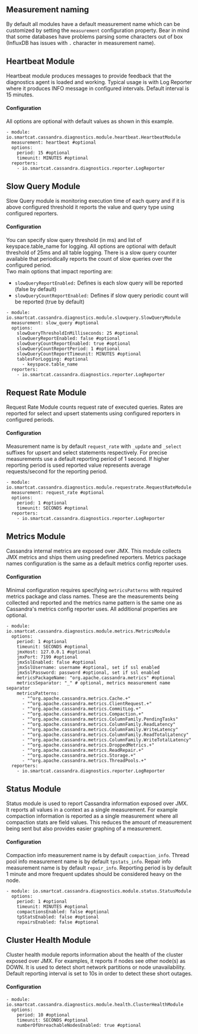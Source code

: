 ## Measurement naming

By default all modules have a default measurement name which can be customized by setting the `measurement` configuration property. Bear in mind that some databases have problems parsing some characters out of box (InfluxDB has issues with `.` character in measurement name).

## Heartbeat Module

Heartbeat module produces messages to provide feedback that the diagnostics agent is loaded and working. Typical usage is with Log Reporter where it produces INFO message in configured intervals.
Default interval is 15 minutes.

#### Configuration

All options are optional with default values as shown in this example.

```
- module: io.smartcat.cassandra.diagnostics.module.heartbeat.HeartbeatModule
  measurement: heartbeat #optional
  options:
    period: 15 #optional
    timeunit: MINUTES #optional
  reporters:
    - io.smartcat.cassandra.diagnostics.reporter.LogReporter
```

## Slow Query Module

Slow Query module is monitoring execution time of each query and if it is above configured threshold it reports the value and query type using configured reporters.

#### Configuration

You can specify slow query threshold (in ms) and list of keyspace.table_name for logging. All options are optional with default threshold of 25ms and all table logging.
There is a slow query counter available that periodically reports the count of slow queries over the configured period.   
Two main options that impact reporting are:
* `slowQueryReportEnabled:` Defines is each slow query will be reported (false by default)
* `slowQueryCountReportEnabled:` Defines if slow query periodic count will be reported (true by default)

```
- module: io.smartcat.cassandra.diagnostics.module.slowquery.SlowQueryModule
  measurement: slow_query #optional
  options:
    slowQueryThresholdInMilliseconds: 25 #optional
    slowQueryReportEnabled: false #optional
    slowQueryCountReportEnabled: true #optional
    slowQueryCountReportPeriod: 1 #optional
    slowQueryCountReportTimeunit: MINUTES #optional
    tablesForLogging: #optional
      - keyspace.table_name
  reporters:
    - io.smartcat.cassandra.diagnostics.reporter.LogReporter
```

## Request Rate Module

Request Rate Module counts request rate of executed queries. Rates are reported for select and upsert statements using configured reporters in configured periods.

#### Configuration

Measurement name is by default `request_rate` with `_update` and `_select` suffixes for upsert and select statements respectively. For precise measurements use a default reporting period of 1 second. If higher reporting period is used reported value represents average requests/second for the reporting period.

```
- module: io.smartcat.cassandra.diagnostics.module.requestrate.RequestRateModule
  measurement: request_rate #optional
  options:
    period: 1 #optional
    timeunit: SECONDS #optional
  reporters:
    - io.smartcat.cassandra.diagnostics.reporter.LogReporter
```

## Metrics Module

Cassandra internal metrics are exposed over JMX. This module collects JMX metrics and ships them using predefined reporters. Metrics package names configuration is the same as a default metrics config reporter uses.

#### Configuration

Minimal configuration requires specifying `metricsPatterns` with required metrics package and class names. These are the measurements being collected and reported and the metrics name pattern is the same one as Cassandra's metrics config reporter uses. All additional properties are optional. 

```
- module: io.smartcat.cassandra.diagnostics.module.metrics.MetricsModule
  options:
    period: 1 #optional
    timeunit: SECONDS #optional
    jmxHost: 127.0.0.1 #optional
    jmxPort: 7199 #optional
    jmxSslEnabled: false #optional
    jmxSslUsername: username #optional, set if ssl enabled
    jmxSslPassword: password #optional, set if ssl enabled
    metricsPackageName: "org.apache.cassandra.metrics" #optional
    metricsSeparator: "_" # optional, metrics measurement name separator
    metricsPatterns:
      - "^org.apache.cassandra.metrics.Cache.+"
      - "^org.apache.cassandra.metrics.ClientRequest.+"
      - "^org.apache.cassandra.metrics.CommitLog.+"
      - "^org.apache.cassandra.metrics.Compaction.+"
      - "^org.apache.cassandra.metrics.ColumnFamily.PendingTasks"
      - "^org.apache.cassandra.metrics.ColumnFamily.ReadLatency"
      - "^org.apache.cassandra.metrics.ColumnFamily.WriteLatency"
      - "^org.apache.cassandra.metrics.ColumnFamily.ReadTotalLatency"
      - "^org.apache.cassandra.metrics.ColumnFamily.WriteTotalLatency"
      - "^org.apache.cassandra.metrics.DroppedMetrics.+"
      - "^org.apache.cassandra.metrics.ReadRepair.+"
      - "^org.apache.cassandra.metrics.Storage.+"
      - "^org.apache.cassandra.metrics.ThreadPools.+"
  reporters:
    - io.smartcat.cassandra.diagnostics.reporter.LogReporter
```

## Status Module

Status module is used to report Cassandra information exposed over JMX. It reports all values in a context as a single measurement. For example compaction information is reported as a single measurement where all compaction stats are field values. This reduces the amount of measurement being sent but also provides easier graphing of a measurement.

#### Configuration

Compaction info measurement name is by default `compaction_info`.
Thread pool info measurement name is by default `tpstats_info`.
Repair info measurement name is by default `repair_info`.
Reporting period is by default 1 minute and more frequent updates should be considered heavy on the node.

```
- module: io.smartcat.cassandra.diagnostics.module.status.StatusModule
  options:
    period: 1 #optional
    timeunit: MINUTES #optional
    compactionsEnabled: false #optional
    tpStatsEnabled: false #optional
    repairsEnabled: false #optional
```

## Cluster Health Module

Cluster health module reports information about the health of the cluster exposed over JMX. For examples, it reports if nodes see other node(s) as DOWN. It is used to detect short network partitions or node unavailability.
Default reporting interval is set to 10s in order to detect these short outages.

#### Configuration

```
- module: io.smartcat.cassandra.diagnostics.module.health.ClusterHealthModule
  options:
    period: 10 #optional
    timeunit: SECONDS #optional
    numberOfUnreachableNodesEnabled: true #optional
```

